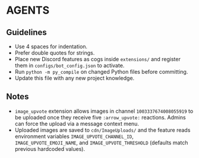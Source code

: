 # AGENTS

## Guidelines
- Use 4 spaces for indentation.
- Prefer double quotes for strings.
- Place new Discord features as cogs inside `extensions/` and register them in `configs/bot_config.json` to activate.
- Run `python -m py_compile` on changed Python files before committing.
- Update this file with any new project knowledge.

## Notes
- `image_upvote` extension allows images in channel `1003337674008055919` to be uploaded once they receive five `:arrow_upvote:` reactions. Admins can force the upload via a message context menu.
- Uploaded images are saved to `cdn/ImageUploads/` and the feature reads environment variables `IMAGE_UPVOTE_CHANNEL_ID`, `IMAGE_UPVOTE_EMOJI_NAME`, and `IMAGE_UPVOTE_THRESHOLD` (defaults match previous hardcoded values).

